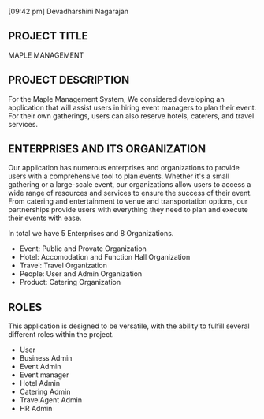 
[09:42 pm] Devadharshini Nagarajan

## PROJECT TITLE

MAPLE MANAGEMENT

## PROJECT DESCRIPTION
For the Maple Management System, We considered developing an application that will assist users in hiring event managers to plan their event. For their own gatherings, users can also reserve hotels, caterers, and travel services.

## ENTERPRISES AND ITS ORGANIZATION

Our application has numerous enterprises and organizations to provide users with a comprehensive tool to plan events. Whether it's a small gathering or a large-scale event, our organizations allow users to access a wide range of resources and services to ensure the success of their event. From catering and entertainment to venue and transportation options, our partnerships provide users with everything they need to plan and execute their events with ease.

In total we have 5 Enterprises and 8 Organizations.

* Event: Public and Provate Organization
* Hotel: Accomodation and Function Hall Organization
* Travel: Travel Organization
* People: User and Admin Organization
* Product: Catering Organization

## ROLES
This application is designed to be versatile, with the ability to fulfill several different roles within the project.
* User
* Business Admin
* Event Admin
* Event manager
* Hotel Admin
* Catering Admin
* TravelAgent Admin
* HR Admin

